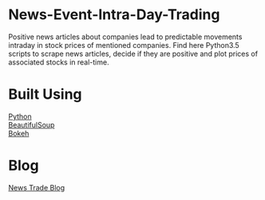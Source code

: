 # News-Event-Intra-Day-Trading

Positive news articles about companies lead to predictable movements intraday in stock prices of mentioned companies.
Find here Python3.5 scripts to scrape news articles, decide if they are positive and plot prices of associated stocks in real-time.

# Built Using
<a href="https://www.python.org/">Python</a>   
<a href="https://www.crummy.com/software/BeautifulSoup/">BeautifulSoup</a>  
<a href="http://bokeh.pydata.org/en/latest/">Bokeh</a>

# Blog
<a href="https://newstradeblog.wordpress.com/">News Trade Blog</a>

